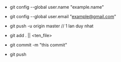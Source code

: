 - git config --global user.name "example.name"
- git config --global user.email "example@gmail.com"


- git push -u origin master
// 1 lan duy nhat

- git add . || <ten_file>
- git commit -m "this commit"
- git push